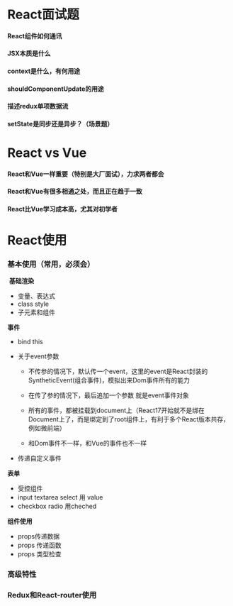 # React面试题

#### React组件如何通讯

#### JSX本质是什么

#### context是什么，有何用途

#### shouldComponentUpdate的用途

#### 描述redux单项数据流

#### setState是同步还是异步？（场景题）





# React vs Vue

#### React和Vue一样重要（特别是大厂面试），力求两者都会

#### React和Vue有很多相通之处，而且正在趋于一致

#### React比Vue学习成本高，尤其对初学者



# React使用

### 基本使用（常用，必须会）

​	**基础渲染**

- 变量、表达式
- class style
- 子元素和组件

**事件**

- bind this

- 关于event参数

  - 不传参的情况下，默认传一个event，这里的event是React封装的SyntheticEvent(组合事件)，模拟出来Dom事件所有的能力
  - 在传了参的情况下，最后追加一个参数 就是event事件对象

  - 所有的事件，都被挂载到document上（React17开始就不是绑在Document上了，而是绑定到了root组件上，有利于多个React版本共存，例如微前端）

  - 和Dom事件不一样，和Vue的事件也不一样

- 传递自定义事件



**表单**

- 受控组件
- input textarea select 用 value
- checkbox radio 用cheched



**组件使用**

- props传递数据
- props 传递函数
- props 类型检查

### 高级特性

### Redux和React-router使用

